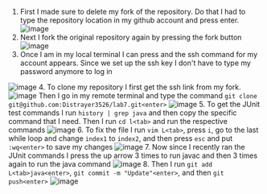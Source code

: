 1. First I made sure to delete my fork of the repository. Do that I had to type the repository location in my github account and press enter. 
![image](https://user-images.githubusercontent.com/62564887/221060171-d79c8d3a-1595-4bf4-97cf-22770c63bc7f.png)
2. Next I fork the original repository again by pressing the fork button
![image](https://user-images.githubusercontent.com/62564887/221060336-e8d83544-e4d3-4c49-95ae-828a06844cb4.png)
3. Once I am in my local terminal I can press <up> and the ssh command for my account appears. Since we set up the ssh key I don't have to type my password anymore to log in
  
![image](https://user-images.githubusercontent.com/62564887/221060885-387181bb-7727-43ed-bc8f-39bcfffa947e.png)
4. To clone my repository I first get the ssh link from my fork. 
![image](https://user-images.githubusercontent.com/62564887/221061113-47a3f0f0-11ea-4ca5-872d-ee86a3c7a6b9.png)
Then I go in my remote terminal and type the command `git clone git@github.com:Distrayer3526/lab7.git<enter>` 
![image](https://user-images.githubusercontent.com/62564887/221061295-c28ae89a-2d12-4685-a275-5d7ba44ed09d.png)
5. To get the JUnit test commands I run `history | grep java` and then copy the specific command that I need. Then I run `cd l<tab>` and run the respective commands
![image](https://user-images.githubusercontent.com/62564887/221061923-ff2844c2-a78d-4be9-b2bd-0bb1a2b0d4e5.png)
6. To fix the file I run `vim L<tab>`, press `i`, go to the last while loop and change `index1` to `index2`, and then press `esc` and put `:wq<enter>` to save my changes
![image](https://user-images.githubusercontent.com/62564887/221062450-b2556b0b-2231-4d26-bad6-7352ea242db6.png)
7. Now since I recently ran the JUnit commands I press the up arrow 3 times to run javac and then 3 times again to run the java command
![image](https://user-images.githubusercontent.com/62564887/221062714-e49f8abe-36e5-45bc-8517-791bc254be69.png)
8. Then I run `git add L<tab>java<enter>`, `git commit -m "Update"<enter>`, and then `git push<enter>`
![image](https://user-images.githubusercontent.com/62564887/221063062-e4925420-96a5-4edf-9e4f-01a41fec4d4e.png)
